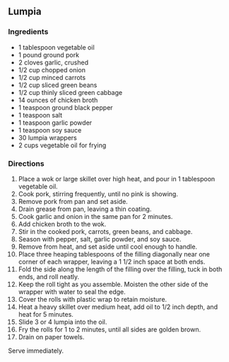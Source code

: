 ## Lumpia

### Ingredients
- 1 tablespoon vegetable oil  
- 1 pound ground pork  
- 2 cloves garlic, crushed  
- 1/2 cup chopped onion 
- 1/2 cup minced carrots  
- 1/2 cup sliced green beans  
- 1/2 cup thinly sliced green cabbage  
- 14 ounces of chicken broth
- 1 teaspoon ground black pepper  
- 1 teaspoon salt  
- 1 teaspoon garlic powder  
- 1 teaspoon soy sauce  
- 30 lumpia wrappers  
- 2 cups vegetable oil for frying  

### Directions
1. Place a wok or large skillet over high heat, and pour in 1 tablespoon vegetable oil. 
2. Cook pork, stirring frequently, until no pink is showing. 
3. Remove pork from pan and set aside. 
4. Drain grease from pan, leaving a thin coating. 
5. Cook garlic and onion in the same pan for 2 minutes. 
6. Add chicken broth to the wok.
7. Stir in the cooked pork, carrots, green beans, and cabbage. 
8. Season with pepper, salt, garlic powder, and soy sauce. 
9. Remove from heat, and set aside until cool enough to handle.
10. Place three heaping tablespoons of the filling diagonally near one corner of each wrapper, leaving a 1 1/2 inch space at both ends. 
11. Fold the side along the length of the filling over the filling, tuck in both ends, and roll neatly. 
12. Keep the roll tight as you assemble. Moisten the other side of the wrapper with water to seal the edge. 
13. Cover the rolls with plastic wrap to retain moisture.
14. Heat a heavy skillet over medium heat, add oil to 1/2 inch depth, and heat for 5 minutes. 
15. Slide 3 or 4 lumpia into the oil. 
16. Fry the rolls for 1 to 2 minutes, until all sides are golden brown. 
17. Drain on paper towels. 

Serve immediately.
